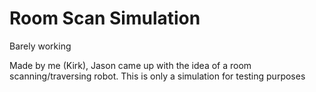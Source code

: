 # Room Scan Simulation

Barely working

Made by me (Kirk), Jason came up with the idea of a room scanning/traversing robot. This is only a simulation for testing purposes
